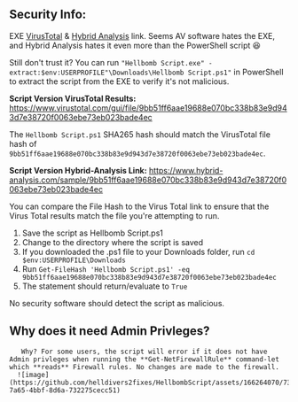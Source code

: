 ## Security Info:

EXE [VirusTotal](https://www.virustotal.com/gui/file/1daeae50f85c3192c1567642bc9c05f90d5249a83f5e1b094ed05eec490f3536) & [Hybrid Analysis](https://www.hybrid-analysis.com/sample/1daeae50f85c3192c1567642bc9c05f90d5249a83f5e1b094ed05eec490f3536) link. Seems AV software hates the EXE, and Hybrid Analysis hates it even more than the PowerShell script 😆

Still don't trust it? You can run ``"Hellbomb Script.exe" -extract:$env:USERPROFILE"\Downloads\Hellbomb Script.ps1"`` in PowerShell to extract the script from the EXE to verify it's not malicious.

**Script Version VirusTotal Results:** https://www.virustotal.com/gui/file/9bb51ff6aae19688e070bc338b83e9d943d7e38720f0063ebe73eb023bade4ec

The ``Hellbomb Script.ps1`` SHA265 hash should match the VirusTotal file hash of ``9bb51ff6aae19688e070bc338b83e9d943d7e38720f0063ebe73eb023bade4ec``.

**Script Version Hybrid-Analysis Link:** https://www.hybrid-analysis.com/sample/9bb51ff6aae19688e070bc338b83e9d943d7e38720f0063ebe73eb023bade4ec

You can compare the File Hash to the Virus Total link to ensure that the Virus Total results match the file you're attempting to run.

1. Save the script as Hellbomb Script.ps1
2. Change to the directory where the script is saved
3. If you downloaded the .ps1 file to your Downloads folder, run ``cd $env:USERPROFILE\Downloads``
4. Run ``Get-FileHash 'Hellbomb Script.ps1' -eq 9bb51ff6aae19688e070bc338b83e9d943d7e38720f0063ebe73eb023bade4ec``
5. The statement should return/evaluate to ``True``

No security software should detect the script as malicious.

## Why does it need Admin Privleges?
       Why? For some users, the script will error if it does not have Admin privleges when running the **Get-NetFirewallRule** command-let which **reads** Firewall rules. No changes are made to the firewall.
      ![image](https://github.com/helldivers2fixes/HellbombScript/assets/166264070/734e2757-7a65-4bbf-8d6a-732275cecc51)
